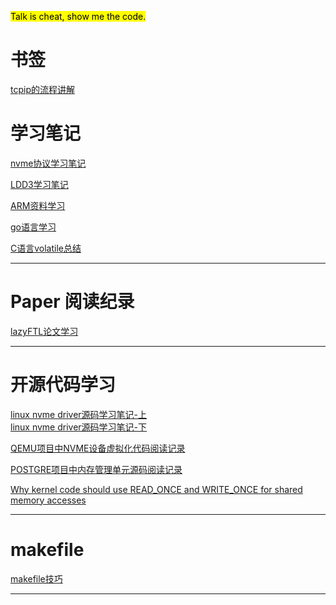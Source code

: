 <mark>Talk is cheat, show me the code.</mark>

# 书签
[tcpip的流程讲解](https://www.cubrid.org/blog/understanding-tcp-ip-network-stack)

# 学习笔记

[nvme协议学习笔记](./doc/nvme_express.md)

[LDD3学习笔记](./doc/ldd.md)

[ARM资料学习](./doc/arm.md)

[go语言学习](./doc/golang_learning.md)

[C语言volatile总结](./doc/volatile.md)

***

# Paper 阅读纪录
[lazyFTL论文学习](../doc/lazyFTL.md)


***

# 开源代码学习

[linux nvme driver源码学习笔记-上](./doc/nvme.md)<br>
[linux nvme driver源码学习笔记-下](./doc/nvme2.md)

[QEMU项目中NVME设备虚拟化代码阅读记录](../doc/nvme_qemu.md)

[POSTGRE项目中内存管理单元源码阅读记录](../doc/postgre.md)

[Why kernel code should use READ_ONCE and WRITE_ONCE for shared memory accesses](https://github.com/google/ktsan/wiki/READ_ONCE-and-WRITE_ONCE)

***

# makefile 
[makefile技巧](./doc/makefile.md)

***
